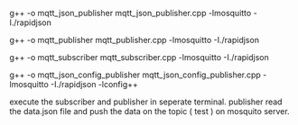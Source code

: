 g++ -o mqtt_json_publisher mqtt_json_publisher.cpp -lmosquitto -I./rapidjson

g++ -o mqtt_publisher mqtt_publisher.cpp -lmosquitto -I./rapidjson

g++ -o mqtt_subscriber mqtt_subscriber.cpp -lmosquitto -I./rapidjson

g++ -o mqtt_json_config_publisher mqtt_json_config_publisher.cpp -lmosquitto -I./rapidjson -lconfig++

 execute the subscriber and publisher in seperate terminal.
 publisher read the data.json file and push the data on the topic ( test ) on mosquito server.
